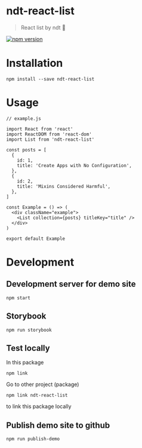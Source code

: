 # ndt-react-list

> React list by ndt 💪

[![npm version](https://img.shields.io/npm/v/ndt-react-list.svg)](https://www.npmjs.com/package/ndt-react-list)

# Installation
```
npm install --save ndt-react-list
```

# Usage
```
// example.js

import React from 'react'
import ReactDOM from 'react-dom'
import List from 'ndt-react-list'

const posts = [
  {
    id: 1,
    title: 'Create Apps with No Configuration',
  },
  {
    id: 2,
    title: 'Mixins Considered Harmful',
  },
]

const Example = () => (
  <div className="example">
    <List collection={posts} titleKey="title" />
  </div>
)

export default Example
```

# Development
## Development server for demo site
```
npm start
```

## Storybook
```
npm run storybook
```

## Test locally
In this package
```
npm link
```

Go to other project (package)

```
npm link ndt-react-list
```

to link this package locally

## Publish demo site to github
```
npm run publish-demo
```
